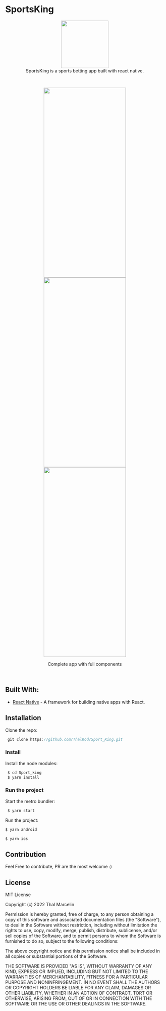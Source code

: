 # SportsKing

<p align="center">
  <img width="150" height="150" src="https://github.com/ThalKod/Sport_King/assets/32584079/109800ad-91db-4c9f-bb0c-15bf1aa0be15"> </br>
  SportsKing is a sports betting app built with react native.
</p>

</br>

<p align="center">
  <img width="260" height="600" src="https://github.com/ThalKod/Sport_King/assets/32584079/bf5d371d-fd21-45b0-bf46-57babc8ed971">
  <img width="260" height="600" src="https://github.com/ThalKod/Sport_King/assets/32584079/96eed5ae-2280-4788-8fd2-24e49b6df369">
  <img width="260" height="600" src="https://github.com/ThalKod/Sport_King/assets/32584079/2d6de955-8e68-4e50-8912-f4bbc7c0b1b0">

  <p align="center">
      Complete app with full components
  </p>
</p>

</br>

## Built With:
* [React Native](https://facebook.github.io/react-native/) - A framework for building native apps with React.

## Installation

Clone the repo:
```js
 git clone https://github.com/ThalKod/Sport_King.git
```
 ### Install
 
 Install the node modules:
 
 ```bash
  $ cd Sport_king
  $ yarn install
 ```
 ### Run the project

 Start the metro bundler:
 
 ```bash
  $ yarn start
 ```

  Run the project:
  ```bash
  $ yarn android

  $ yarn ios
 ``` 

## Contribution

Feel Free to contribute, PR are the most welcome :)

## License

MIT License

Copyright (c) 2022 Thal Marcelin

Permission is hereby granted, free of charge, to any person obtaining a copy
of this software and associated documentation files (the "Software"), to deal
in the Software without restriction, including without limitation the rights
to use, copy, modify, merge, publish, distribute, sublicense, and/or sell
copies of the Software, and to permit persons to whom the Software is
furnished to do so, subject to the following conditions:

The above copyright notice and this permission notice shall be included in all
copies or substantial portions of the Software.

THE SOFTWARE IS PROVIDED "AS IS", WITHOUT WARRANTY OF ANY KIND, EXPRESS OR
IMPLIED, INCLUDING BUT NOT LIMITED TO THE WARRANTIES OF MERCHANTABILITY,
FITNESS FOR A PARTICULAR PURPOSE AND NONINFRINGEMENT. IN NO EVENT SHALL THE
AUTHORS OR COPYRIGHT HOLDERS BE LIABLE FOR ANY CLAIM, DAMAGES OR OTHER
LIABILITY, WHETHER IN AN ACTION OF CONTRACT, TORT OR OTHERWISE, ARISING FROM,
OUT OF OR IN CONNECTION WITH THE SOFTWARE OR THE USE OR OTHER DEALINGS IN THE
SOFTWARE.

